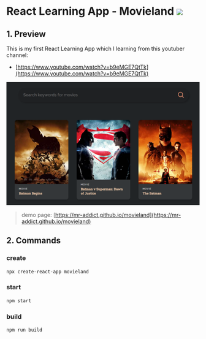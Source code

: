 <h1>React Learning App - Movieland <img src="https://github.com/MR-Addict/movieland/actions/workflows/pages.yml/badge.svg?branch=main"/>
</h1>

## 1. Preview

This is my first React Learning App which I learning from this youtuber channel:

- [https://www.youtube.com/watch?v=b9eMGE7QtTk](https://www.youtube.com/watch?v=b9eMGE7QtTk)

![preview](images/preview.png)

> demo page: [https://mr-addict.github.io/movieland](https://mr-addict.github.io/movieland)

## 2. Commands

### create

```bash
npx create-react-app movieland
```

### start

```bash
npm start
```

### build

```bash
npm run build 
```
